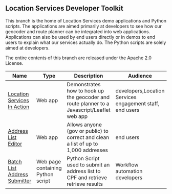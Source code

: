 ## Location Services Developer Toolkit

This branch is the home of Location Services demo applications and Python scripts. The applications are aimed primarily at developers to see how our geocoder and route planner can be integrated into web applications. Applications can also be used by end users directly or in demos to end users to explain what our services actually do. The Python scripts are solely aimed at developers.

The entire contents of this branch are released under the Apache 2.0 License.

|Name|Type|Description|Audience
|----|----|----|----|
[Location Services In Action](https://ols-demo.apps.gov.bc.ca/index.html)|Web app|Demonstrates how to hook up the geocoder and route planner to a Javascript/Leaflet web app|developers,Location Services engagement staff, end users|
[Address List Editor](https://bcgov.github.io/ols-devkit/ale/)|Web app|Allows anyone (gov or public) to correct and clean a list of up to 1,000 addresses|end users
[Batch List Address Submitter](https://bcgov.github.io/ols-devkit/als/)|Web page containing Python script|Python Script used to submit an address list to CPF and retrieve retrieve results| Workflow automation developers|




